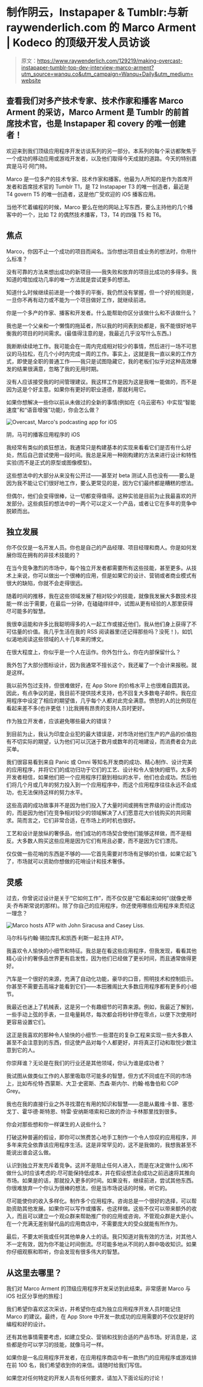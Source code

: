 # 制作阴云，Instapaper & Tumblr:与新 raywenderlich.com 的 Marco Arment | Kodeco 的顶级开发人员访谈

> 原文：<https://www.raywenderlich.com/129219/making-overcast-instapaper-tumblr-top-dev-interview-marco-arment?utm_source=wanqu.co&utm_campaign=Wanqu+Daily&utm_medium=website>

## 查看我们对多产技术专家、技术作家和播客 Marco Arment 的采访，Marco Arment 是 Tumblr 的前首席技术官，也是 Instapaper 和 covery 的唯一创建者！

欢迎来到我们顶级应用程序开发访谈系列的另一部分。本系列的每个采访都聚焦于一个成功的移动应用或游戏开发者，以及他们取得今天成就的道路。今天的特别嘉宾是马可·阿门特。

Marco 是一位多产的技术专家、技术作家和播客。他最为人所知的是作为首席开发者和首席技术官的 Tumblr T1，是 T2 Instapaper T3 的唯一创造者，最近是 T4 govern T5 的唯一创造者，这是他广受欢迎的 iOS 播客应用。

当他不忙着编程的时候，Marco 要么在他的网站上写东西，要么主持他的几个播客中的一个，比如 T2 的偶然技术播客，T3，T4 的四强 T5 和 T6。

## 焦点

Marco，你因不止一个成功的项目而闻名。当你想出项目或业务的想法时，你用什么标准？

没有可靠的方法来想出成功的新项目——我失败和放弃的项目比成功的多得多。我知道的增加成功几率的唯一方法就是尝试更多的想法。

知道什么时候继续前进是一个棘手的平衡，我仍然没有掌握，但一个好的规则是，一旦你不再有动力或不能为一个项目做好工作，就继续前进。

你是一个多产的作家、播客和开发者。什么能帮助你区分该做什么和不该做什么？

我也是一个父亲和一个懒惰的拖延者，所以我的时间表到处都是，我不能很好地平衡我的项目的时间需求。(最值得注意的是，我最近几乎没写什么东西。)

我断断续续地工作。我可能会在一周内完成相对较少的事情，然后进行一场不可思议的马拉松，在几个小时内完成一周的工作。事实上，这就是我一直以来的工作方式，即使是全职的普通工作——我只是试图隐藏它，我的老板们似乎对这种高效爆发的结果很满意，忽略了我的无用时期。

没有人应该接受我的时间管理建议。我这样工作是因为这是我唯一能做的，而不是因为这是个好主意。如果你有更好的职业道德，那就利用它。

如果你想解决一些你以前从未做过的全新的事情(例如在《乌云密布》中实现“智能速度”和“语音增强”功能)，你会怎么做？

![Overcast, Marco's podcasting app for iOS](img/f0e2a0de44d0047a975743cdb7393e77.png)

阴，马可的播客应用程序的 iOS

我经常有类似的疯狂想法，我通常只是构建基本的实现来看看它们是否有什么好处，然后自己尝试使用一段时间。我总是采用一种刚构建的方法来进行设计和特性实验(而不是正式的原型或图像模型)。

这些想法中的大部分从来没有公开过——甚至对 beta 测试人员也没有——要么是因为我不能让它们很好地工作，要么更常见的是，因为它们最终都是糟糕的想法。

但偶尔，他们会变得很棒，让一切都变得值得。这种实验是目前为止我最喜欢的开发部分。这些疯狂的想法中的一两个可以定义一个产品，或者让它在多年的竞争中脱颖而出。

## 独立发展

你不仅仅是一名开发人员。你也是自己的产品经理、项目经理和商人。你是如何发展你现在拥有的非技术技能的？

在当今竞争激烈的市场中，每个独立开发者都需要所有这些技能，甚至更多。从技术上来说，你可以做出一个很棒的应用，但是如果它的设计、营销或者商业模式有很大的缺陷，你就不会走得很远。

随着时间的推移，我在这些领域发展了相对较少的技能，就像我发展大多数技术技能一样:出于需要，在最后一分钟，在磕磕绊绊中，试图从更有经验的人那里获得尽可能多的智慧。

我很幸运能和许多比我聪明得多的人一起工作或接近他们，我从他们身上获得了不可估量的价值。我几乎生活在我的 RSS 阅读器里(还记得那些吗？没死！)，如饥似渴地阅读这些领域的人十几年来的博文。

在很大程度上，你似乎是一个人在运作。你外包什么，你在内部保留什么？

我外包了大部分图标设计，因为我通常不擅长这个，我还雇了一个会计来报税。就是这样。

我以前外包过支持，但很难做好，在 App Store 的价格水平上也很难自圆其说。因此，有点争议的是，我目前不提供技术支持，也不回复大多数电子邮件。我在应用程序中设定了相应的期望值，几乎每个人都对此完全满意。愤怒的人的比例现在看起来差不多(也许更低！)比我拥有昂贵的支持人员时更好。

作为独立开发者，应该避免哪些最大的错误？

到目前为止，我认为印度企业犯的最大错误是，对市场对他们生产的产品的价值抱有不切实际的期望，认为他们可以沉迷于数月或数年的花哨建设，而消费者会为此买单。

我们很容易看到来自 Panic 或 Omni 等知名开发商的成功、精心制作、设计完美的应用程序，并将它们的成功归功于它们的工艺、设计和令人愉快的细节。太多的开发者相信，如果他们把一个应用程序打磨到相似的水平，他们也会成功。然后他们将几个月或几年的努力投入到一个应用程序中，而这个应用程序往往永远不会成功，也无法保持这样的努力水平。

这些高调的成功故事并不是因为他们投入了大量时间或拥有世界级的设计而成功的，而是因为他们在竞争相对较少的领域解决了人们愿意花大价钱购买的共同需求。简而言之，它们非常合适，在市场上的时机也很好。

工艺和设计是放纵的奢侈品，他们成功的市场契合使他们能够这样做，而不是相反。大多数人购买这些应用是因为它们有用且必要，而不是因为它们漂亮。

仅仅做一些花哨的东西是不够的——它首先需要对市场有足够的价值，如果它起飞了，市场就可以资助你想做的花哨设计和技术奢侈。

## 灵感

过去，你曾说过设计是关于“它如何工作”，而不仅仅是“它看起来如何”(就像史蒂夫·乔布斯常说的那样)。除了你自己的应用程序，你还使用哪些应用程序来贯彻这一理念？

![Marco hosts ATP with John Siracusa and Casey Liss.](img/b6023011afe6b01cc07c014fc554bf99.png)

马尔科与约翰·锡拉库扎和凯西·利斯一起主持 ATP。

我喜欢令人愉快的小细节和特征。我总是在看这些应用程序，但我发现，看看其他精心设计的奢侈品世界更有启发性，因为他们已经做了更长时间，而且通常做得更好。

汽车是一个很好的来源，充满了自动化功能，豪华的口音，照明技术和控制启示。你甚至不需要去高端才能看到它们——本田雅阁比大多数应用程序都有更多的小细节。

我最近也迷上了机械表，这是另一个有趣细节的可靠来源。例如，我最近了解到，一些手动上弦的手表，一旦电量耗尽，每次都会将秒针停在零点，以便下次使用时更容易设置它们。

这正是我喜欢的那种令人愉快的小细节:一些潜在的复杂工程来实现一些大多数人甚至不会注意到的东西，但这使产品对每个人都更好，并将真正打动和取悦少数注意到它的人。

你崇拜谁？无论是在我们的行业还是其他领域，你认为谁是成功者？

我试图从做类似工作的人那里吸取尽可能多的智慧，但方式不同或在不同的市场上，比如布伦特·西蒙斯、大卫·史密斯、杰森·斯内尔、约翰·格鲁伯和 CGP Grey。

我也在我的直接行业之外寻找潜在有用的知识和智慧——总能从戴维·卡普、塞思·戈丁、霍华德·斯特恩、特雷·安纳斯塔索和已故的乔治·卡林那里找到很多。

你会对那些想和你一样谋生的人说些什么？

打破这种普遍的假设，即你可以煞费苦心地手工制作一个令人惊叹的应用程序，并多年来完全依靠该应用程序生活。这是非常罕见的，这不是我做的，我想我甚至不能说出谁会这么做。

认识到独立开发充斥着竞争。这并不是阻止任何人进入，而是在决定做什么(和不做什么)时应该考虑的:尽可能保持低成本，并在假设想法会成功之前迅速将其推向市场。如果是的话，那就投入更多的时间。如果没有，继续前进，尝试其他东西。你很难放弃一个你认为很棒的想法，但是当市场说话的时候，听它的。

尽可能使你的收入多样化。制作多个应用程序。咨询总是一个很好的选择，可以帮助资助其他发展。如果你可以写作或播客，也这样做。这些不仅可以带来额外的收入，而且可以建立一个观众群来帮助推广你的应用或咨询，不管观众群是大是小。在一个充满无差别替代品的应用商店中，不需要庞大的受众就能有所作为。

最后，不要太听我或任何其他单身人士的话。我只知道对我有效的方法，对其他人不一定有效，因为你不能让时间倒流。尽可能多地从不同的人群中吸收知识。如果你仔细观察和聆听，你会发现有很多伟大的智慧。

## 从这里去哪里？

我们对 Marco Arment 的顶级应用程序开发采访到此结束。非常感谢 Marco 与 iOS 社区分享他的旅程:]

我们希望你喜欢这次采访，并希望你在成为独立应用程序开发人员时能记住 Marco 的建议。最终，在 App Store 中开发一款成功的应用需要的不仅仅是好的编程和好的设计。

还有其他事情需要考虑，如建立受众、营销和找到合适的产品市场。好消息是，这些都是你可以学习的技能，就像马可一样。

如果你是一名应用程序开发者，在应用程序商店中有一款热门的应用程序或游戏排在前 100 名，我们希望收到你的来信。请随时给我们写信。

如果您对任何特定的开发人员有任何要求，请加入下面论坛的讨论！